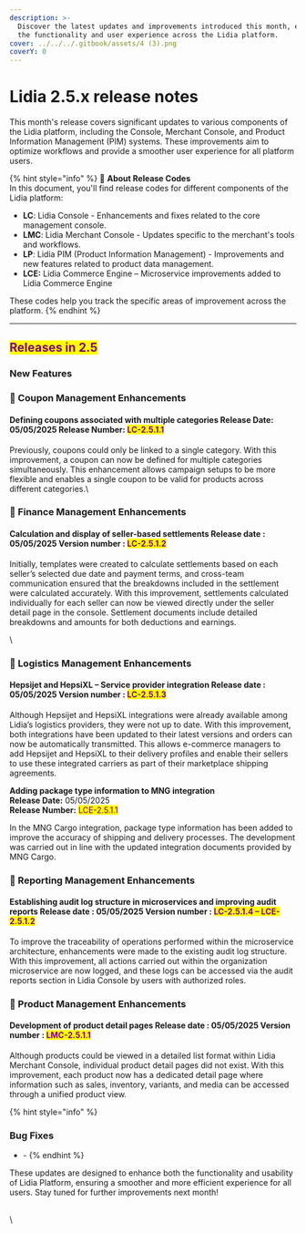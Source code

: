 ```yaml
---
description: >-
  Discover the latest updates and improvements introduced this month, enhancing
  the functionality and user experience across the Lidia platform.
cover: ../../../.gitbook/assets/4 (3).png
coverY: 0
---
```


# Lidia 2.5.x release notes

This month's release covers significant updates to various components of the Lidia platform, including the Console, Merchant Console, and Product Information Management (PIM) systems. These improvements aim to optimize workflows and provide a smoother user experience for all platform users.

{% hint style="info" %}
🔎 **About Release Codes**\
In this document, you'll find release codes for different components of the Lidia platform:

* **LC**: Lidia Console - Enhancements and fixes related to the core management console.
* **LMC**: Lidia Merchant Console - Updates specific to the merchant's tools and workflows.
* **LP**: Lidia PIM (Product Information Management) - Improvements and new features related to product data management.
* **LCE:** Lidia Commerce Engine – Microservice improvements added to Lidia Commerce Engine

These codes help you track the specific areas of improvement across the platform.
{% endhint %}

***

## <mark style="color:purple;">Releases in 2.5</mark>

### New Features

### 🎯 Coupon Management Enhancements

#### **Defining coupons associated with multiple categories** **Release Date:** 05/05/2025 **Release Number:** <mark style="color:purple;">LC-2.5.1.1</mark>

Previously, coupons could only be linked to a single category. With this improvement, a coupon can now be defined for multiple categories simultaneously. This enhancement allows campaign setups to be more flexible and enables a single coupon to be valid for products across different categories.\




### 🎯 Finance Management Enhancements

#### Calculation and display of seller-based settlements **Release date :** 05/05/2025 **Version number :** <mark style="color:purple;">LC-2.5.1.2</mark>

Initially, templates were created to calculate settlements based on each seller’s selected due date and payment terms, and cross-team communication ensured that the breakdowns included in the settlement were calculated accurately. With this improvement, settlements calculated individually for each seller can now be viewed directly under the seller detail page in the console. Settlement documents include detailed breakdowns and amounts for both deductions and earnings.

\


### 🎯 Logistics Management Enhancements

#### **Hepsijet and HepsiXL – Service provider integration** **Release date :** 05/05/2025 **Version number :** <mark style="color:purple;">LC-2.5.1.3</mark>

Although Hepsijet and HepsiXL integrations were already available among Lidia’s logistics providers, they were not up to date. With this improvement, both integrations have been updated to their latest versions and orders can now be automatically transmitted. This allows e-commerce managers to add Hepsijet and HepsiXL to their delivery profiles and enable their sellers to use these integrated carriers as part of their marketplace shipping agreements.



**Adding package type information to MNG integration**\
**Release Date:** 05/05/2025\
**Release Number:** <mark style="color:purple;">LCE-2.5.1.1</mark>

In the MNG Cargo integration, package type information has been added to improve the accuracy of shipping and delivery processes. The development was carried out in line with the updated integration documents provided by MNG Cargo.



### 🎯 Reporting Management Enhancements

#### **Establishing audit log structure in microservices and improving audit reports** **Release date :** 05/05/2025 **Version number :** <mark style="color:purple;">LC-2.5.1.4 – LCE-2.5.1.2</mark>

To improve the traceability of operations performed within the microservice architecture, enhancements were made to the existing audit log structure. With this improvement, all actions carried out within the organization microservice are now logged, and these logs can be accessed via the audit reports section in Lidia Console by users with authorized roles.



### 🎯 Product Management Enhancements

#### **Development of product detail pages** **Release date :** 05/05/2025 **Version number :** <mark style="color:purple;">LMC-2.5.1.1</mark>

Although products could be viewed in a detailed list format within Lidia Merchant Console, individual product detail pages did not exist. With this improvement, each product now has a dedicated detail page where information such as sales, inventory, variants, and media can be accessed through a unified product view.









{% hint style="info" %}
### Bug Fixes

* \-
{% endhint %}



These updates are designed to enhance both the functionality and usability of Lidia Platform, ensuring a smoother and more efficient experience for all users. Stay tuned for further improvements next month!

\
\
